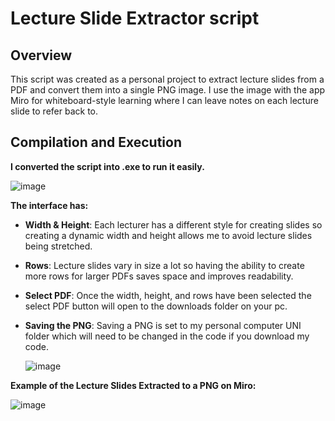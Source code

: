# Lecture Slide Extractor script

## Overview
This script was created as a personal project to extract lecture slides from a PDF and convert them into a single PNG image. I use the image with the app Miro for whiteboard-style learning where I can leave notes on each lecture slide to refer back to.

## Compilation and Execution

**I converted the script into .exe to run it easily.**

![image](https://github.com/user-attachments/assets/4b565ad0-9a67-41a3-a574-d8680e52984e)



**The interface has:**
- **Width & Height**: Each lecturer has a different style for creating slides so creating a dynamic width and height allows me to avoid lecture slides being stretched.
- **Rows**: Lecture slides vary in size a lot so having the ability to create more rows for larger PDFs saves space and improves readability.
- **Select PDF**: Once the width, height, and rows have been selected the select PDF button will open to the downloads folder on your pc.
- **Saving the PNG**: Saving a PNG is set to my personal computer UNI folder which will need to be changed in the code if you download my code.

  ![image](https://github.com/user-attachments/assets/5607df82-82bf-41db-88b6-7aa5cc8b257b)

  

**Example of the Lecture Slides Extracted to a PNG on Miro:**

![image](https://github.com/user-attachments/assets/df337cff-3573-4272-a7e0-e1fb1a3f8eae)

